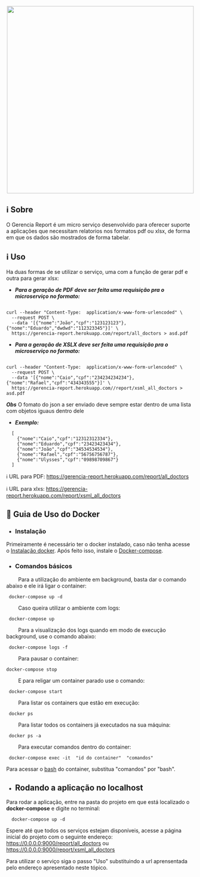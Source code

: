 <p align="center"><a href="https://imgur.com/LbrJ2e6" target="_blank"><img width="500"src="https://imgur.com/LbrJ2e6"></a></p>
<p align="center">
        
## ℹ️ Sobre
O Gerencia Report é um micro serviço desenvolvido para oferecer suporte a aplicações que necessitam relatorios nos formatos pdf ou xlsx, de forma em que os dados são mostrados de forma tabelar.

## ℹ️ Uso

Ha duas formas de se utilizar o serviço, uma com a função de gerar pdf e outra para gerar xlsx:

* ***Para a geração de PDF deve ser feita uma requisição pra o microserviço no formato:***

```Terminal

curl --header "Content-Type:  application/x-www-form-urlencoded" \
  --request POST \
  --data '[{"nome":"João","cpf":"123123123"},{"nome":"Eduardo","dwdwd":"112323345"}]' \
  https://gerencia-report.herokuapp.com/report/all_doctors > asd.pdf

```

* ***Para a geração de XSLX deve ser feita uma requisição pra o microserviço no formato:***

```Terminal

curl --header "Content-Type:  application/x-www-form-urlencoded" \
  --request POST \
  --data '[{"nome":"Caio","cpf":"234234234234"},{"nome":"Rafael","cpf":"434343555"}]' \
  https://gerencia-report.herokuapp.com//report/xsml_all_doctors > asd.pdf

```

***Obs*** O fomato do json a ser enviado deve sempre estar dentro de uma lista com objetos iguaus dentro dele

* ***Exemplo:***


```Terminal
  [
    {"nome":"Caio","cpf":"12312312334"},
    {"nome":"Eduardo","cpf":"23423423434"},
    {"nome":"João","cpf":"34534534534"},
    {"nome":"Rafael","cpf":"56756756787"},
    {"nome":"Ulysses","cpf":"09898709867"} 
  ]

```



ℹ️ URL para PDF: https://gerencia-report.herokuapp.com/report/all_doctors

ℹ️ URL para xlxs: https://gerencia-report.herokuapp.com/report/xsml_all_doctors

## 🐳 Guia de Uso do Docker

* ### Instalação
Primeiramente é necessário ter o docker instalado, caso não tenha acesse o [Instalação docker](https://docs.docker.com/engine/installation/linux/docker-ce/). Após feito isso, instale o [Docker-compose](https://docs.docker.com/compose/install/).

* ### Comandos básicos 

 &emsp;&emsp; Para a utilização do ambiente em background, basta dar o comando abaixo e ele irá ligar o container:
 
 ```terminal
  docker-compose up -d
 ```
 &emsp;&emsp; Caso queira utilizar o ambiente com logs:

 ```terminal
  docker-compose up 
 ```
 &emsp;&emsp; Para a visualização dos logs quando em modo de execução background, use o comando abaixo:

 ```terminal
  docker-compose logs -f
 ```

 &emsp;&emsp; Para pausar o container:

  ```terminal
  docker-compose stop
 ```
 &emsp;&emsp; E para religar um container parado use o comando: 
 
 ```terminal
  docker-compose start 
 ```

 &emsp;&emsp; Para listar os containers que estão em execução:
 
 ```terminal
  docker ps
 ```
 &emsp;&emsp; Para listar todos os containers já executados na sua máquina:
 
 ```terminal
  docker ps -a
 ```
 &emsp;&emsp; Para executar comandos dentro do container:
 
 ```terminal
  docker-compose exec -it  "id do container"  "comandos"
 ```
 Para acessar o [bash](https://www.gnu.org/software/bash/) do container, substitua "comandos" por "bash".

* ## Rodando a aplicação no localhost

Para rodar a aplicação, entre na pasta do projeto em que está localizado o __docker-compose__ e digite no terminal:

```
  docker-compose up -d
```
Espere até que todos os serviços estejam disponíveis, acesse a página inicial do projeto com o seguinte endereço: https://0.0.0.0:9000/report/all_doctors ou  https://0.0.0.0:9000/report/xsml_all_doctors

Para utilizar o serviço siga o passo "Uso" substituindo a url aprensentada pelo endereço apresentado neste tópico.
